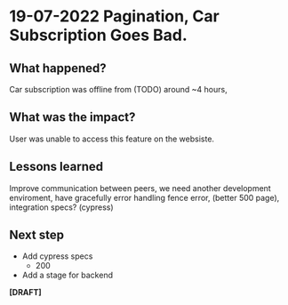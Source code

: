 # 19-07-2022 Pagination, Car Subscription Goes Bad.


## What happened?
Car subscription was offline from (TODO) around ~4 hours, 


## What was the impact? 
User was unable to access this feature on the websiste. 


## Lessons learned
Improve communication between peers, we need another development enviroment, have gracefully error handling fence error, (better 500 page), integration specs? (cypress)  


## Next step
- Add cypress specs 
  - 200   
- Add a stage for backend

**[DRAFT]**

